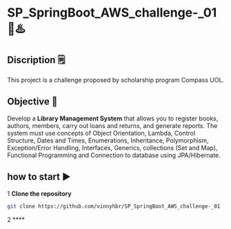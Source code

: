 # SP_SpringBoot_AWS_challenge-_01 🚀♨️
## Discription 🗒️

This project is a challenge proposed by scholarship program Compass UOL.

## Objective 🎯
Develop a **Library Management System** that allows you to register books, authors, members, carry out loans and returns, and generate reports. The system must use concepts of Object Orientation, Lambda, Control Structure, Dates and Times, Enumerations, Inheritance, Polymorphism, Exception/Error Handling, Interfaces, Generics,
collections (Set and Map), Functional Programming and Connection to database using JPA/Hibernate.

## how to start ▶️

1 **Clone the repository**
```bash
git clone https://github.com/vinnyhbr/SP_SpringBoot_AWS_challenge-_01
```
2 ****
